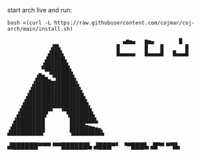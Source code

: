 start arch live and run:  
```
bash <(curl -L https://raw.githubusercontent.com/cojmar/coj-arch/main/install.sh)
```



                                         ▄▆▅▄   ▆▅▄        █     
                  ▟█▙                  █        █    █       █    
                 ▟███▙                 █▄▄▄▄▄   █▄▄▄▄█   █▄▄▄█    
                ▟█████▙                
               ▟███████▙
              ▂▔▀▜██████▙
             ▟██▅▂▝▜█████▙
            ▟█████████████▙
           ▟███████████████▙
          ▟█████████████████▙
         ▟███████████████████▙
        ▟█████████▛▀▀▜████████▙
       ▟████████▛      ▜███████▙
      ▟█████████        ████████▙
     ▟██████████        █████▆▅▄▃▂
    ▟██████████▛        ▜█████████▙
   ▟██████▀▀▀              ▀▀██████▙
  ▟███▀▘                       ▝▀███▙
 ▟▛▀                               ▀▜▙


 
